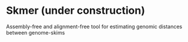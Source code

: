 # Skmer (under construction)
Assembly-free and alignment-free tool for estimating genomic distances between genome-skims
